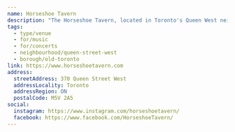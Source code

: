 ```yaml
---
name: Horseshoe Tavern
description: "The Horseshoe Tavern, located in Toronto's Queen West neighbourhood has been a musical institution since it opened its doors in 1947. The front bar is open 7 days a week, with live music in the back bar."
tags:
  - type/venue
  - for/music
  - for/concerts
  - neighbourhood/queen-street-west
  - borough/old-toronto
link: https://www.horseshoetavern.com
address:
  streetAddress: 370 Queen Street West
  addressLocality: Toronto
  addressRegion: ON
  postalCode: M5V 2A5
social:
  instagram: https://www.instagram.com/horseshoetavern/
  facebook: https://www.facebook.com/HorseshoeTavern/
---
```

